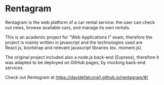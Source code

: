 # Rentagram
Rentagram is the web platform of a car rental service: the user can check out news, browse available cars, and manage its own rentals.

This is an academic project for "Web Applications I" exam, therefore the project is mainly written in javascript and the technologies used are React.js, bootstrap and relevant javascript libraries (ex. moment.js).

The original project included also a node.js back-end (Express), therefore it was adapted to be deployed on GitHub pages, by mocking back-end services.

Check out Rentagram at https://davidefalcone1.github.io/rentagram/#/

